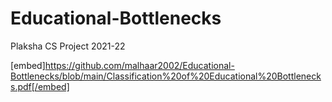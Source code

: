 # Educational-Bottlenecks
Plaksha CS Project 2021-22

[embed]https://github.com/malhaar2002/Educational-Bottlenecks/blob/main/Classification%20of%20Educational%20Bottlenecks.pdf[/embed]
